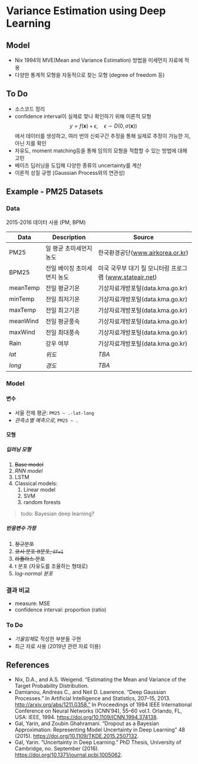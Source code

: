 # Variance Estimation using Deep Learning

## Model

* Nix 1994의 MVE(Mean and Variance Estimation) 방법을 미세먼지 자료에 적용
* 다양한 통계적 모형을 자동적으로 찾는 모형 (degree of freedom 등)

## To Do

* 소스코드 정리
* confidence interval이 실제로 맞나 확인하기 위해 이론적 모형 
  $$y = f(\mathbf{x}) + \epsilon, \quad \epsilon \sim D(0, \sigma(\mathbf{x}))$$
  에서 데이터를 생성하고, 여러 번의 신뢰구간 추정을 통해 실제로 추정이 가능한 지, 아닌 지를 확인
* 자유도, moment matching등을 통해 임의의 모형을 적합할 수 있는 방법에 대해 고민
* 베이즈 딥러닝을 도입해 다양한 종류의 uncertainty를 계산
* 이론적 성질 규명 (Gaussian Process와의 연관성)

## Example - PM25 Datasets

### Data

2015-2016 데이터 사용 (PM, BPM)

| Data     | Description     | Source                                   |
| -------- | --------------- | ---------------------------------------- |
| PM25     | 일 평균 초미세먼지 농도   | 한국환경공단(www.airkorea.or.kr)               |
| BPM25    | 전일 베이징 초미세먼지 농도 | 미국 국무부 대기 질 모니터링 프로그램 (www.stateair.net) |
| meanTemp | 전일 평균기온         | 기상자료개방포털(data.kma.go.kr)                 |
| minTemp  | 전일 최저기온         | 기상자료개방포털(data.kma.go.kr)                 |
| maxTemp  | 전일 최고기온         | 기상자료개방포털(data.kma.go.kr)                 |
| meanWind | 전일 평균풍속         | 기상자료개방포털(data.kma.go.kr)                 |
| maxWind  | 전일 최대풍속         | 기상자료개방포털(data.kma.go.kr)                 |
| Rain     | 강우 여부           | 기상자료개방포털(data.kma.go.kr)                 |
| *lat*      | *위도*              | *TBA*                                      |
| *long*     | *경도*              | *TBA*                                      |

### Model 

#### 변수 

- 서울 전체 평균: `PM25 ~ .-lat-long`
- *관측소별 예측으로,* `PM25 ~ .`

#### 모형

##### 딥러닝 모형

1. ~~Base model~~
2. *RNN model*
3. LSTM
4. Classical models:
   1. Linear model
   2. SVM
   3. random forests

> todo: Bayesian deep learning?

##### 반응변수 가정

1. ~~정규분포~~
2. ~~코시 분포 (t분포, `df=1`~~
3. ~~라플라스 분포~~
4. t 분포 (자유도를 조율하는 형태로)
5. *log-normal 분포*

<!-- 1. Linear regression 
1. Deep Learning
2. Deep Learning w/ variance estimation
3. Spatial regression -->

### 결과 비교 

* measure: MSE
* confidence interval: proportion (ratio)

### To Do

* *기울임체*로 작성한 부분들 구현
* 최근 자료 사용 (2019년 관련 자료 이용)

## References

* Nix, D.A., and A.S. Weigend. “Estimating the Mean and Variance of the Target Probability Distribution.
* Damianou, Andreas C., and Neil D. Lawrence. “Deep Gaussian Processes.” In Artificial Intelligence and Statistics, 207–15, 2013. http://arxiv.org/abs/1211.0358.” In Proceedings of 1994 IEEE International Conference on Neural Networks (ICNN’94), 55–60 vol.1. Orlando, FL, USA: IEEE, 1994. https://doi.org/10.1109/ICNN.1994.374138.
* Gal, Yarin, and Zoubin Ghahramani. “Dropout as a Bayesian Approximation: Representing Model Uncertainty in Deep Learning” 48 (2015). https://doi.org/10.1109/TKDE.2015.2507132.
* Gal, Yarin. “Uncertainty in Deep Learning.” PhD Thesis, University of Cambridge, no. September (2016). https://doi.org/10.1371/journal.pcbi.1005062.